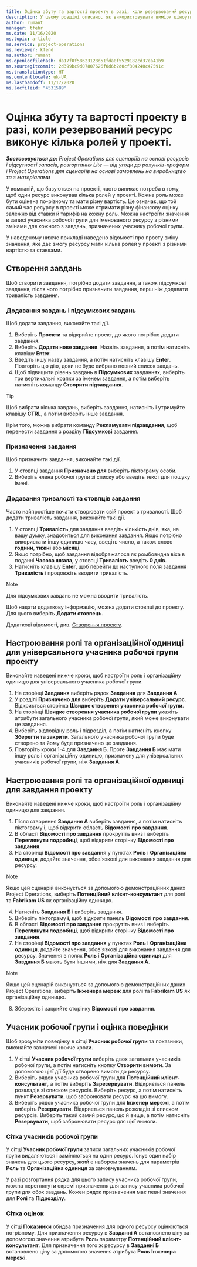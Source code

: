 ```yaml
---
title: Оцінка збуту та вартості проекту в разі, коли резервований ресурс виконує кілька ролей у проекті.
description: У цьому розділі описано, як використовувати виміри ціноутворення для підтримки ціноутворення та кошторисних оцінок для ресурсу, який виконує кілька ролей у проекті.
author: rumant
manager: tfehr
ms.date: 11/16/2020
ms.topic: article
ms.service: project-operations
ms.reviewer: kfend
ms.author: rumant
ms.openlocfilehash: da17f0f58623128d51fda0f5529182cd37ea41b9
ms.sourcegitcommit: 2d399bc9d07807626f0d6b2d0cf304240c47591c
ms.translationtype: HT
ms.contentlocale: uk-UA
ms.lasthandoff: 11/17/2020
ms.locfileid: "4531589"
---
```

# <a name="estimate-project-sales-and-costs-when-a-bookable-resource-fills-multiple-roles-on-a-project"></a>Оцінка збуту та вартості проекту в разі, коли резервований ресурс виконує кілька ролей у проекті. 

_**Застосовується до:** Project Operations для сценаріїв на основі ресурсів і відсутності запасів, розгортання Lite — від угоди до рахунків-проформ і Project Operations для сценаріїв на основі замовлень на виробництво та з матеріалами_ 

У компаній, що базуються на проекті, часто виникає потреба в тому, щоб один ресурс виконував кілька ролей у проекті. Кожна роль може бути оцінена по-різному та мати різну вартість. Це означає, що той самий час ресурсу в проекті може отримати різну фінансову оцінку залежно від ставки й тарифів на кожну роль. Можна настроїти значення в записі учасника робочої групи для іменованого ресурсу з різними змінами для кожного з завдань, призначених учаснику робочої групи.

У наведеному нижче прикладі наведено відомості про просту зміну значення, яке дає змогу ресурсу мати кілька ролей у проекті з різними вартістю та ставками.

## <a name="create-tasks"></a>Створення завдань
Щоб створити завдання, потрібно додати завдання, а також підсумкові завдання, після чого потрібно призначити завдання, перш ніж додавати тривалість завдання. 

### <a name="add-tasks-and-summary-tasks"></a>Додавання завдань і підсумкових завдань
Щоб додати завдання, виконайте такі дії.

1. Виберіть **Проекти** та відкрийте проект, до якого потрібно додати завдання.
2. Виберіть **Додати нове завдання**. Назвіть завдання, а потім натисніть клавішу **Enter**.
3. Введіть іншу назву завдання, а потім натисніть клавішу **Enter**. Повторіть цю дію, доки не буде вибрано повний список завдань.
3. Щоб підвищити рівень завдань в **Підсумкових** завданнях, виберіть три вертикальні крапки за іменем завдання, а потім виберіть натисніть команду **Створити підзавдання**. 

  > [!TIP]
  > Щоб вибрати кілька завдань, виберіть завдання, натисніть і утримуйте клавішу **CTRL**, а потім виберіть інше завдання.
  >
  > Крім того, можна вибрати команду **Рекламувати підзавдання**, щоб перенести завдання з розділу **Підсумкові** завдання.

### <a name="assign-tasks"></a>Призначення завдання

Щоб призначити завдання, виконайте такі дії.

1. У стовпці завдання **Призначено для** виберіть піктограму особи.
2. Виберіть члена робочої групи зі списку або введіть текст для пошуку імені.

### <a name="add-task-duration-and-columns"></a>Додавання тривалості та стовпців завдання

Часто найпростіше почати створювати свій проект з тривалості. Щоб додати тривалість завдання, виконайте такі дії.

1. У стовпці **Тривалість** для завдання введіть кількість днів, яка, на вашу думку, знадобиться для виконання завдання. Якщо потрібно використати іншу одиницю часу, введіть число, а також слово **години**, **тижні** або **місяці**.
2. Якщо потрібно, щоб завдання відображалося як ромбовидна віха в поданні **Часова шкала**, у стовпці **Тривалість** введіть **0 днів**.
3. Натисніть клавішу **Enter**, щоб перейти до наступного поля завдання **Тривалість** і продовжіть вводити тривалість.

  > [!NOTE]
  > Для підсумкових завдань не можна вводити тривалість.

Щоб надати додаткову інформацію, можна додати стовпці до проекту. Для цього виберіть **Додати стовпець**. 

Додаткові відомості, див. [Створення проекту](https://support.microsoft.com/en-us/office/create-a-project-a5b5e823-fb2e-45fd-be00-7d84422d9749).

## <a name="set-up-the-role-and-organization-unit-for-a-generic-project-team-member"></a>Настроювання ролі та організаційної одиниці для універсального учасника робочої групи проекту
Виконайте наведені нижче кроки, щоб настроїти роль і організаційну одиницю для універсального учасника робочої групи.

1. На сторінці **Завдання** виберіть рядок **Завдання** для **Завдання А**. 
2. У розділі **Призначено для** виберіть **Додати універсальний ресурс**. Відкриється сторінка **Швидке створення учасника робочої групи**.
3. На сторінці **Швидке створення учасника робочої групи** укажіть атрибути загального учасника робочої групи, який може виконувати це завдання.
4. Виберіть відповідну роль і підрозділ, а потім натисніть кнопку **Зберегти та закрити**. Загального учасника робочої групи буде створено та йому буде призначено це завдання. 
5. Повторіть кроки 1-4 для **Завдання Б**. Проте **Завдання Б** має мати іншу роль і організаційну одиницю, призначену для універсальних учасників робочої групи, ніж **Завдання А**. 

## <a name="set-up-the-role-and-organization-unit-for-a-project-task"></a>Настроювання ролі та організаційної одиниці для завдання проекту
Виконайте наведені нижче кроки, щоб настроїти роль і організаційну одиницю для завдання.

1. Після створення **Завдання А** виберіть завдання, а потім натисніть піктограму **і**, щоб відкрити область **Відомості про завдання**. 
2. В області **Відомості про завдання** прокрутіть вниз і виберіть **Переглянути подробиці**, щоб відкрити сторінку **Відомості про завдання**.
3. На сторінці **Відомості про завдання** у пунктах **Роль** і **Організаційна одиниця**, додайте значення, обов'язкові для виконання завдання для ресурсу. 

  > [!NOTE]
  > Якщо цей сценарій виконується за допомогою демонстраційних даних Project Operations, виберіть **Потенційний клієнт-консультант** для ролі та **Fabrikam US** як організаційну одиницю.

4. Натисніть **Завдання Б** і виберіть завдання.
5. Виберіть піктограму **і**, щоб відкрити панель **Відомості про завдання**. 
6. В області **Відомості про завдання** прокрутіть вниз і виберіть **Переглянути подробиці**, щоб відкрити сторінку **Відомості про завдання**.
7. На сторінці **Відомості про завдання** у пунктах **Роль** і **Організаційна одиниця**, додайте значення, обов'язкові для виконання завдання для ресурсу. Значення в полях **Роль** і **Організаційна одиниця** для **Завдання Б** мають бути іншими, ніж для **Завдання A**. 

  > [!NOTE]
  > Якщо цей сценарій виконується за допомогою демонстраційних даних Project Operations, виберіть **Інженера мереж** для ролі та **Fabrikam US** як організаційну одиницю.

8. Збережіть і закрийте сторінку **Відомості про завдання**. 

## <a name="team-member-and-estimates-behavior"></a>Учасник робочої групи і оцінка поведінки 
Щоб зрозуміти поведінку в сітці **Учасник робочої групи** та показники, виконайте зазначені нижче кроки.

1. У сітці **Учасник робочої групи** виберіть двох загальних учасників робочої групи, а потім натисніть кнопку **Створити вимоги**. За допомогою цієї дії буде створено вимоги до ресурсу. 
2. Виберіть рядок учасника робочої групи для **Потенційний клієнт-консультант**, а потім виберіть **Зарезервувати**. Відкриється панель розкладів зі списком ресурсів. Виберіть ресурс, а потім натисніть пункт **Резервувати**, щоб забронювати ресурс на цю вимогу.
3. Виберіть рядок учасника робочої групи для **Інженер мережі**, а потім виберіть **Резервувати**. Відкриється панель розкладів зі списком ресурсів. Виберіть такий самий ресурс, що й вище, а потім натисніть **Резервувати**, щоб забронювати ресурс для цієї вимоги.

### <a name="team-member-grid"></a>Сітка учасників робочої групи 

У сітці **Учасник робочої групи** записи загальних учасників робочої групи видаляються і заміняються на один ресурс. Існує один набір значень для цього ресурсу, який є набором значень для параметрів **Роль** та **Організаційна одиниця** за замовчуванням.

У разі розгортання рядка для цього запису учасника робочої групи, можна переглянути окремі призначення для запису учасника робочої групи для обох завдань. Кожен рядок призначення має певні значення для **Ролі** та **Підрозділу**. 

### <a name="estimates-grid"></a>Сітка оцінок 

У сітці **Показники** обидва призначення для одного ресурсу оцінюються по-різному. Для призначення ресурсу в **Завданні А** встановлено ціну за допомогою значення атрибута **Роль** параметру **Потенційний клієнт-консультант**. Для призначення того ж ресурсу в **Завданні Б** встановлено ціну за допомогою значення атрибута **Роль** **Інженера мережі**.

